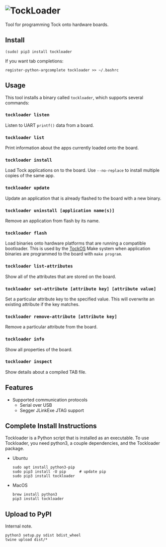 # ![TockLoader](http://www.tockos.org/assets/img/tockloader.svg#a "Tockloader Logo")

Tool for programming Tock onto hardware boards.

Install
-------

```
(sudo) pip3 install tockloader
```

If you want tab completions:

```
register-python-argcomplete tockloader >> ~/.bashrc
```

Usage
-----

This tool installs a binary called `tockloader`, which supports several commands:

### `tockloader listen`

Listen to UART `printf()` data from a board.

### `tockloader list`

Print information about the apps currently loaded onto the board.

### `tockloader install`

Load Tock applications on to the board. Use `--no-replace` to install
multiple copies of the same app.

### `tockloader update`

Update an application that is already flashed to the board with a new
binary.

### `tockloader uninstall [application name(s)]`

Remove an application from flash by its name.

### `tockloader flash`

Load binaries onto hardware platforms that are running a compatible bootloader.
This is used by the [TockOS](https://github.com/helena-project/tock) Make system
when application binaries are programmed to the board with `make program`.

### `tockloader list-attributes`

Show all of the attributes that are stored on the board.

### `tockloader set-attribute [attribute key] [attribute value]`

Set a particular attribute key to the specified value. This will overwrite
an existing attribute if the key matches.

### `tockloader remove-attribute [attribute key]`

Remove a particular attribute from the board.

### `tockloader info`

Show all properties of the board.

### `tockloader inspect`

Show details about a compiled TAB file.


Features
--------

- Supported communication protocols
  - Serial over USB
  - Segger JLinkExe JTAG support


Complete Install Instructions
-----------------------------

Tockloader is a Python script that is installed as an executable.
To use Tockloader, you need python3, a couple dependencies, and
the Tockloader package.

- Ubuntu
    ```
    sudo apt install python3-pip
    sudo pip3 install -U pip      # update pip
    sudo pip3 install tockloader
    ```

- MacOS
    ```
    brew install python3
    pip3 install tockloader
    ```


Upload to PyPI
--------------

Internal note.

    python3 setup.py sdist bdist_wheel
    twine upload dist/*
